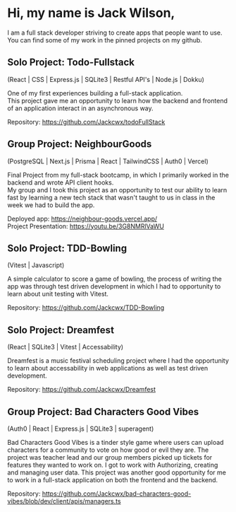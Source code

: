 # Hi, my name is Jack Wilson,
  I am a full stack developer striving to create apps that people want to use. </br>
  You can find some of my work in the pinned projects on my github.

## Solo Project: Todo-Fullstack
  (React | CSS | Express.js | SQLite3 | Restful API's | Node.js | Dokku)
  
  One of my first experiences building a full-stack application. </br>
  This project gave me an opportunity to learn how the backend and frontend of an application interact in an asynchronous way.

  Repository: https://github.com/Jackcwx/todoFullStack </br>

## Group Project: NeighbourGoods
  (PostgreSQL | Next.js | Prisma | React | TailwindCSS | Auth0 | Vercel)

  Final Project from my full-stack bootcamp, in which I primarily worked in the backend and wrote API client hooks. </br>
  My group and I took this project as an opportunity to test our ability to learn fast by learning a new tech stack that wasn't
  taught to us in class in the week we had to build the app. 

  Deployed app: https://neighbour-goods.vercel.app/ </br>
  Project Presentation: https://youtu.be/3G8NMRlVaWU

## Solo Project: TDD-Bowling
  (Vitest | Javascript)

  A simple calculator to score a game of bowling, the process of writing the app was through test driven development in which I had to opportunity to learn about unit testing with Vitest.

  Repository: https://github.com/Jackcwx/TDD-Bowling

## Solo Project: Dreamfest
  (React | SQLite3 | Vitest | Accessability)

  Dreamfest is a music festival scheduling project where I had the opportunity to learn about accessability in web applications as well as test driven development.
  
Repository: https://github.com/Jackcwx/Dreamfest

## Group Project: Bad Characters Good Vibes
  (Auth0 | React | Express.js | SQLite3 | superagent)

  Bad Characters Good Vibes is a tinder style game where users can upload characters for a community to vote on how good or evil they are.
  The project was teacher lead and our group members picked up tickets for features they wanted to work on. 
  I got to work with Authorizing, creating and managing user data. This project was another good opportunity for me to work in a full-stack application on both the frontend and the backend. 

  Repository: https://github.com/Jackcwx/bad-characters-good-vibes/blob/dev/client/apis/managers.ts

